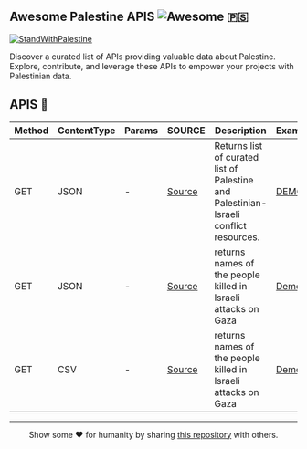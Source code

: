 <!-- Intro -->

## Awesome Palestine APIS ![Awesome](https://badgen.net/badge/icon/Awesome/0088cc?icon=awesome&label&color=514b6d&labelColor=70616d) 🇵🇸
[![StandWithPalestine](https://github.com/Safouene1/support-palestine-banner/blob/master/StandWithPalestine.svg)](https://github.com/Safouene1/support-palestine-banner)


Discover a curated list of APIs providing valuable data about Palestine. Explore, contribute, and leverage these APIs to empower your projects with Palestinian data. 

<!-- APIS list -->

## APIS 🚀

<table>
  <thead>
    <tr>
      <th>Method</th>
      <th>ContentType</th>
      <th>Params</th>
      <th>SOURCE</th>
      <th>Description</th>
      <th>Example</th>
    </tr>
  </thead>
  <tbody>
    <tr>
      <td>GET</td>
      <td>JSON</td>
      <td>-</td>
      <td><a href="https://github.com/aborazmeh/awesome-palestine">Source</a></td>
      <td>Returns list of curated list of Palestine and Palestinian-Israeli conflict resources.</td>
      <td>
        <a href="https://raw.githubusercontent.com/Zain-ul-din/awesome-palestine-apis/master/data/awesome-palestine.json">
          DEMO
        </a>
      </td>
    </tr>
    <tr>
      <td>GET</td>
      <td>JSON</td>
      <td>-</td>
      <td><a href="https://github.com/Zain-ul-din/The-Palestinian-Side">Source</a></td>
      <td>returns names of the people killed in Israeli attacks on Gaza</td>
      <td><a href="https://www.palestineside.site/api/martyrs">Demo</a></td>
    </tr>
    <tr>
      <td>GET</td>
      <td>CSV</td>
      <td>-</td>
      <td><a href="https://www.aljazeera.com/news/longform/2023/11/1/know-their-names-palestinians-killed-in-israeli-attacks-on-gaza">Source</a></td>
      <td>returns names of the people killed in Israeli attacks on Gaza</td>
      <td><a href="https://datawrapper.dwcdn.net/SAgXc/2/dataset.csv">Demo</a></td>
    </tr>
  </tbody>
</table>


<!-- footer -->
---

<div align="center" style="font-weight=bold">
Show some ❤️ for humanity by sharing <a href="https://github.com/Zain-ul-din/awesome-palestine-apis" target="_blank">this repository</a> with others.
</div>
